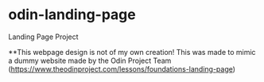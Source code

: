 # odin-landing-page
Landing Page Project

**This webpage design is not of my own creation!
This was made to mimic a dummy website made by the 
Odin Project Team (https://www.theodinproject.com/lessons/foundations-landing-page)